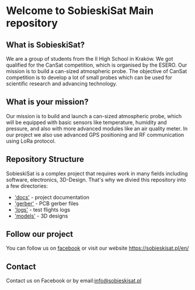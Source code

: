 # Welcome to SobieskiSat Main repository
## What is SobieskiSat?
We are a group of students from the II High School in Kraków. We got qualified for the CanSat competition, which is organised by the ESERO. Our mission is to build a can-sized atmospheric probe. The objective of CanSat competition is to develop a lot of small probes which can be used for scientific research and advancing technology.

## What is your mission?
Our mission is to build and launch a can-sized atmospheric probe, which will be equipped with basic sensors like temperature, humidity and  pressure, and also with more advanced modules like an air quality meter. In our project we also use advanced GPS positioning and RF communication using LoRa protocol.

## Repository Structure
SobieskiSat is a complex project that requires work in many fields including software, electronics, 3D-Design. That's why we divied this repository into a few directories:
  - ['docs'](docs/) - project documentation
  - ['gerber'](gerber/) - PCB gerber files
  - ['logs'](logs/) - test flights logs
  - ['models'](models/) - 3D designs
  
 ## Follow our project
 You can follow us on [facebook](https://www.facebook.com/SobieskiSat/) or visit our website <https://sobieskisat.pl/en/>
 
 ## Contact
 Contact us on Facebook or by email:<info@sobieskisat.pl>
  
